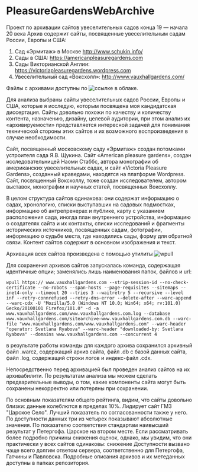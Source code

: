 # PleasureGardensWebArchive
Проект по архивации сайтов увеселительных садов конца 19 — начала 20 века
Архив содержит сайты, посвященные увеселительным садам России, Европы и США:

1.	Сад «Эрмитаж» в Москве http://www.schukin.info/
2.	Сады в США: https://americanpleasuregardens.com
3.	Сады Викторианской Англии: https://victoriapleasuregardens.wordpress.com
4.	Увеселительный сад «Воксхолл»: http://www.vauxhallgardens.com/
   
Файлы с архивами доступны по ![ссылке](https://cloud.mail.ru/public/jAtF/ajz2Q65yg) в облаке.

Для анализа выбраны сайты увеселительных садов России, Европы и США, которые я исследую, которым посвящена моя кандидатская диссертация. Сайты довольно похожи по качеству и количеству контента, назначению, дизайну, целевой аудитории, при этом анализ их «архивируемости» представляется интересной задачей для понимания технической стороны этих сайтов и их возможного воспроизведения в случае необходимости.

Сайт, посвященный московскому саду «Эрмитаж» создан потомками устроителя сада Я.В. Щукина. Сайт «American pleasure gardens», создан исследовательницей Наоми Стаббс, автора монографии об американских увеселительных садах, и сайт «Victoria Pleasure Gardens», созданный краведами, находятся на платформе Wordpress. Сайт, посвященный Воксхоллу, тоже создан исследователем, автором выставок, монографии и научных статей, посвященных Воксхоллу.

В целом структура сайтов одинакова: они содержат информацию о садах, хронологию, списки выступавших на садовых подмостках, информацию об антрепренерах и публике, карту с указанием расположения сада, иногда план внутреннего устройства, информацию о создателях сайта и их контакты, списки исследований и фрагменты исторических источников, посвященных садам, фотографии, информацию о судьбе места, где находились сады, форму для обратной связи. 
Контент сайтов содержит в основном изображения и текст. 

Архивация всех сайтов произведена с помощью утилиты ![wpull]([https://cloud.mail.ru/public/jAtF/ajz2Q65yg](https://wpull.readthedocs.io/en/master/install.html)) 

Для сохранения архивов сайтов запускалась команда, содержащая идентичные опции; заменялись лишь наименования папок, файлов и url:

```
wpull https:// www.vauxhallgardens.com --strip-session-id --no-check-certificate --no-robots --span-hosts --page-requisites --sitemaps --inet4-only --timeout 20 --tries 3 --waitretry 5 --recursive --level inf --retry-connrefused --retry-dns-error --delete-after --warc-append --warc-cdx -U "Mozilla/5.0 (Windows NT 10.0; Win64; x64; rv:101.0) Gecko/20100101 Firefox/101.0" -d -a www.vauxhallgardens.com/www.vauxhallgardens.com.log --database www.vauxhallgardens.com/sitearchive-www.vauxhallgardens.com.db --warc-file "www.vauxhallgardens.com/www.vauxhallgardens.com" --warc-header "operator: Svetlana Ryabova" --warc-header "downloaded-by: Svetlana Ryabova" --domains www.vauxhallgardens.com --concurrent 4
```
в результате работы команды для каждого архива сохранился архивный файл .warcz, содержащий архив сайта, файл .db с базой данных сайта, файл .log, содержащий строки логов и индекс-файл .cdx.

Непосредственно перед архивацией был проведен анализ сайтов на их архивабилити. По результатам анализа мы можем сделать предварительные выводы, о том, какие компоненты сайта могут быть сохранены некорректно или потеряны при сохранении.

По основным показателям общего рейтинга, видим, что сайты довольно близки: данные колеблются в пределах 10%. Лидирует сайт ГМЗ "Царское Село". Лучший показатель по согласованности также у него. По доступности данных три из четырех показывают абсолютные значения. По показателю соответствия стандартам наивысший результат у Петергофа. Царское на втором месте. Если рассматривать более подробно причины снижения оценок, однако, мы увидим, что они практически у всех сайтов одинаковы: снижение Доступности вызвано чаще всего долгим ответом сервера, соответственно для Петергофа, Гатчины и Павловска.
Подробные описания архивов и их метеданных доступны в папках репозитория.


